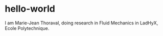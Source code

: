 # hello-world

I am Marie-Jean Thoraval, doing research in Fluid Mechanics in LadHyX, Ecole Polytechnique.
